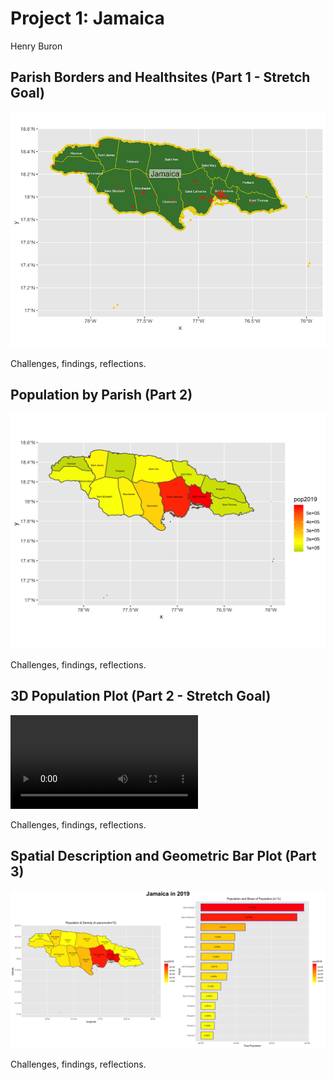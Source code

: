 # Project 1: Jamaica

Henry Buron

## Parish Borders and Healthsites (Part 1 - Stretch Goal)

![](jaimaica_gadm.png)

Challenges, findings, reflections.

## Population by Parish (Part 2)

![](jam_pop2019C.png)

Challenges, findings, reflections.

## 3D Population Plot (Part 2 - Stretch Goal)

![](jam_pop2019E.mp4)

Challenges, findings, reflections.

## Spatial Description and Geometric Bar Plot (Part 3)

![](jam_final1.png)

Challenges, findings, reflections.
